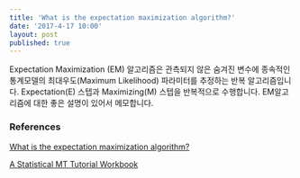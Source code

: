 ```yaml
---
title: 'What is the expectation maximization algorithm?'
date: '2017-4-17 10:00'
layout: post
published: true
---
```

Expectation Maximization (EM) 알고리즘은 관측되지 않은 숨겨진 변수에 종속적인 통계모델의 최대우도(Maximum Likelihood)  파라미터를 추정하는 반복 알고리즘입니다. Expectation(E) 스텝과 Maximizing(M) 스텝을 반복적으로 수행합니다. EM알고리즘에 대한 좋은 설명이 있어서 메모합니다.

### References

[What is the expectation maximization algorithm?](https://www.nature.com/nbt/journal/v26/n8/pdf/nbt1406.pdf)

[A Statistical MT Tutorial Workbook](http://www.isi.edu/natural-language/mt/wkbk.pdf)

